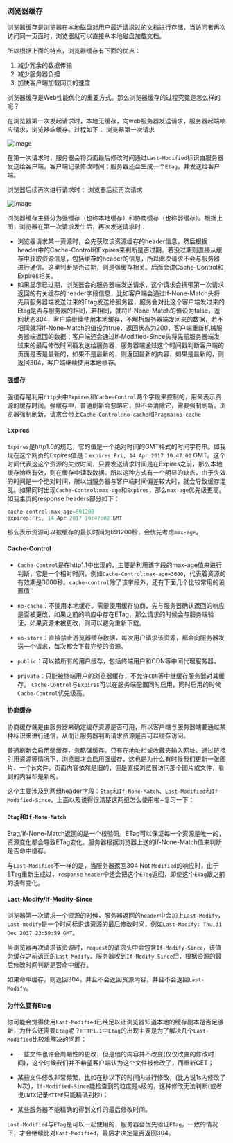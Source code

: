 ### 浏览器缓存
浏览器缓存是浏览器在本地磁盘对用户最近请求过的文档进行存储，当访问者再次访问同一页面时，浏览器就可以直接从本地磁盘加载文档。

所以根据上面的特点，浏览器缓存有下面的优点：
1. 减少冗余的数据传输
2. 减少服务器负担
3. 加快客户端加载网页的速度

浏览器缓存是Web性能优化的重要方式。那么浏览器缓存的过程究竟是怎么样的呢？

在浏览器第一次发起请求时，本地无缓存，向web服务器发送请求，服务器起端响应请求，浏览器端缓存。过程如下：
浏览器第一次请求

![image](https://segmentfault.com/img/bVCrP5?w=411&h=369)

在第一次请求时，服务器会将页面最后修改时间通过`Last-Modified`标识由服务器发送给客户端，客户端记录修改时间；服务器还会生成一个`Etag`，并发送给客户端。

浏览器后续再次进行请求时：
浏览器后续再次请求

![image](https://segmentfault.com/img/bVuuo2)

浏览器缓存主要分为强缓存（也称本地缓存）和协商缓存（也称弱缓存）。根据上图，浏览器在第一次请求发生后，再次发送请求时：

* 浏览器请求某一资源时，会先获取该资源缓存的header信息，然后根据header中的Cache-Control和Expires来判断是否过期。若没过期则直接从缓存中获取资源信息，包括缓存的header的信息，所以此次请求不会与服务器进行通信。这里判断是否过期，则是强缓存相关。后面会讲Cache-Control和Expires相关。
* 如果显示已过期，浏览器会向服务器端发送请求，这个请求会携带第一次请求返回的有关缓存的header字段信息，比如客户端会通过If-None-Match头将先前服务器端发送过来的Etag发送给服务器，服务会对比这个客户端发过来的Etag是否与服务器的相同，若相同，就将If-None-Match的值设为false，返回状态304，客户端继续使用本地缓存，不解析服务器端发回来的数据，若不相同就将If-None-Match的值设为true，返回状态为200，客户端重新机械服务器端返回的数据；客户端还会通过If-Modified-Since头将先前服务器端发过来的最后修改时间戳发送给服务器，服务器端通过这个时间戳判断客户端的页面是否是最新的，如果不是最新的，则返回最新的内容，如果是最新的，则返回304，客户端继续使用本地缓存。

#### 强缓存
强缓存是利用`http`头中`Expires`和`Cache-Control`两个字段来控制的，用来表示资源的缓存时间。强缓存中，普通刷新会忽略它，但不会清除它，需要强制刷新。浏览器强制刷新，请求会带上`Cache-Control:no-cache`和`Pragma:no-cache`

#### Expires
`Expires`是http1.0的规范，它的值是一个绝对时间的GMT格式的时间字符串。如我现在这个网页的Expires值是：`expires:Fri, 14 Apr 2017 10:47:02` GMT。这个时间代表这这个资源的失效时间，只要发送请求时间是在Expires之前，那么本地缓存始终有效，则在缓存中读取数据。所以这种方式有一个明显的缺点，由于失效的时间是一个绝对时间，所以当服务器与客户端时间偏差较大时，就会导致缓存混乱。如果同时出现`Cache-Control:max-age`和`Expires`，那么`max-age`优先级更高。如我主页的response headers部分如下：

```JavaScript
cache-control:max-age=691200
expires:Fri, 14 Apr 2017 10:47:02 GMT
```
那么表示资源可以被缓存的最长时间为691200秒，会优先考虑`max-age`。

#### Cache-Control
* `Cache-Control`是在http1.1中出现的，主要是利用该字段的max-age值来进行判断，它是一个相对时间，例如`Cache-Control:max-age=3600`，代表着资源的有效期是3600秒。`cache-control`除了该字段外，还有下面几个比较常用的设置值：

* `no-cache`：不使用本地缓存。需要使用缓存协商，先与服务器确认返回的响应是否被更改，如果之前的响应中存在ETag，那么请求的时候会与服务端验证，如果资源未被更改，则可以避免重新下载。

* `no-store`：直接禁止游览器缓存数据，每次用户请求该资源，都会向服务器发送一个请求，每次都会下载完整的资源。

* `public`：可以被所有的用户缓存，包括终端用户和CDN等中间代理服务器。

* `private`：只能被终端用户的浏览器缓存，不允许`CDN`等中继缓存服务器对其缓存。
`Cache-Control`与`Expires`可以在服务端配置同时启用，同时启用的时候`Cache-Control`优先级高。

#### 协商缓存
协商缓存就是由服务器来确定缓存资源是否可用，所以客户端与服务器端要通过某种标识来进行通信，从而让服务器判断请求资源是否可以缓存访问。

普通刷新会启用弱缓存，忽略强缓存。只有在地址栏或收藏夹输入网址、通过链接引用资源等情况下，浏览器才会启用强缓存，这也是为什么有时候我们更新一张图片、一个js文件，页面内容依然是旧的，但是直接浏览器访问那个图片或文件，看到的内容却是新的。

这个主要涉及到两组header字段：`Etag`和`If-None-Match`、`Last-Modified`和`If-Modified-Since`。上面以及说得很清楚这两组怎么使用啦~复习一下：

#### `Etag`和`If-None-Match`
Etag/If-None-Match返回的是一个校验码。ETag可以保证每一个资源是唯一的，资源变化都会导致ETag变化。服务器根据浏览器上送的If-None-Match值来判断是否命中缓存。

与`Last-Modified`不一样的是，当服务器返回304 Not `Modified`的响应时，由于ETag重新生成过，`response` `header`中还会把这个`ETag`返回，即使这个`ETag`跟之前的没有变化。

#### Last-Modify/If-Modify-Since
浏览器第一次请求一个资源的时候，服务器返回的`header`中会加上`Last-Modify`，`Last-modify`是一个时间标识该资源的最后修改时间，例如`Last-Modify: Thu,31 Dec 2037 23:59:59 GMT`。

当浏览器再次请求该资源时，`request`的请求头中会包含`If-Modify-Since`，该值为缓存之前返回的`Last-Modify`。服务器收到`If-Modify-Since`后，根据资源的最后修改时间判断是否命中缓存。

如果命中缓存，则返回304，并且不会返回资源内容，并且不会返回`Last-Modify`。

#### 为什么要有Etag
你可能会觉得使用`Last-Modified`已经足以让浏览器知道本地的缓存副本是否足够新，为什么还需要`Etag`呢？`HTTP1.1`中`Etag`的出现主要是为了解决几个`Last-Modified`比较难解决的问题：

* 一些文件也许会周期性的更改，但是他的内容并不改变(仅仅改变的修改时间)，这个时候我们并不希望客户端认为这个文件被修改了，而重新GET；

* 某些文件修改非常频繁，比如在秒以下的时间内进行修改，(比方说1s内修改了N次)，`If-Modified-Since`能检查到的粒度是s级的，这种修改无法判断(或者说`UNIX`记录`MTIME`只能精确到秒)；

* 某些服务器不能精确的得到文件的最后修改时间。

`Last-Modified`与`ETag`是可以一起使用的，服务器会优先验证`ETag`，一致的情况下，才会继续比对`Last-Modified`，最后才决定是否返回304。